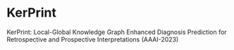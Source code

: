# KerPrint
KerPrint: Local-Global Knowledge Graph Enhanced Diagnosis Prediction for Retrospective and Prospective Interpretations (AAAI-2023)
